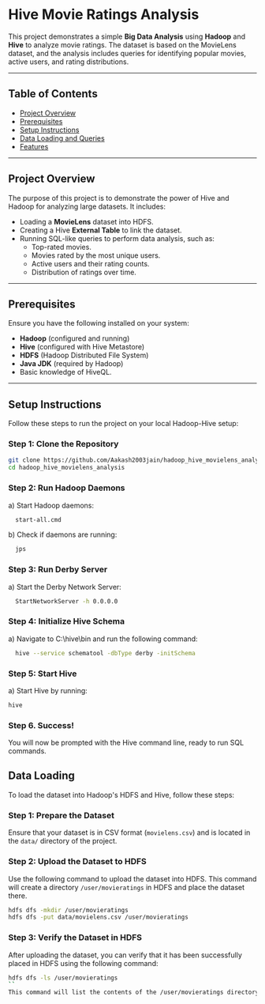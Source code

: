# Hive Movie Ratings Analysis

This project demonstrates a simple **Big Data Analysis** using **Hadoop** and **Hive** to analyze movie ratings. The dataset is based on the MovieLens dataset, and the analysis includes queries for identifying popular movies, active users, and rating distributions.

---

## Table of Contents
- [Project Overview](#project-overview)
- [Prerequisites](#prerequisites)
- [Setup Instructions](#setup-instructions)
- [Data Loading and Queries](#data-loading-and-queries)
- [Features](#features)

---

## Project Overview

The purpose of this project is to demonstrate the power of Hive and Hadoop for analyzing large datasets. It includes:
- Loading a **MovieLens** dataset into HDFS.
- Creating a Hive **External Table** to link the dataset.
- Running SQL-like queries to perform data analysis, such as:
  - Top-rated movies.
  - Movies rated by the most unique users.
  - Active users and their rating counts.
  - Distribution of ratings over time.

---

## Prerequisites

Ensure you have the following installed on your system:
- **Hadoop** (configured and running)
- **Hive** (configured with Hive Metastore)
- **HDFS** (Hadoop Distributed File System)
- **Java JDK** (required by Hadoop)
- Basic knowledge of HiveQL.

---

## Setup Instructions

Follow these steps to run the project on your local Hadoop-Hive setup:

### Step 1: Clone the Repository
```bash
git clone https://github.com/Aakash2003jain/hadoop_hive_movielens_analysis.git
cd hadoop_hive_movielens_analysis
```

### Step 2: Run Hadoop Daemons
a) Start Hadoop daemons:
```bash  
  start-all.cmd
```
b) Check if daemons are running:
```bash
  jps
```

### Step 3: Run Derby Server
a) Start the Derby Network Server:
```bash
  StartNetworkServer -h 0.0.0.0
```
### Step 4: Initialize Hive Schema
a) Navigate to C:\hive\bin and run the following command:
```bash
  hive --service schematool -dbType derby -initSchema
```

### Step 5: Start Hive
a) Start Hive by running:
```bash
hive
```

### Step 6. Success!
You will now be prompted with the Hive command line, ready to run SQL commands.

## Data Loading

To load the dataset into Hadoop's HDFS and Hive, follow these steps:

### Step 1: Prepare the Dataset
Ensure that your dataset is in CSV format (`movielens.csv`) and is located in the `data/` directory of the project.

### Step 2: Upload the Dataset to HDFS
Use the following command to upload the dataset into HDFS. This command will create a directory `/user/movieratings` in HDFS and place the dataset there.

```bash
hdfs dfs -mkdir /user/movieratings
hdfs dfs -put data/movielens.csv /user/movieratings
```
### Step 3: Verify the Dataset in HDFS
After uploading the dataset, you can verify that it has been successfully placed in HDFS using the following command:

```bash
hdfs dfs -ls /user/movieratings
``
This command will list the contents of the /user/movieratings directory in HDFS, ensuring the dataset is present.
